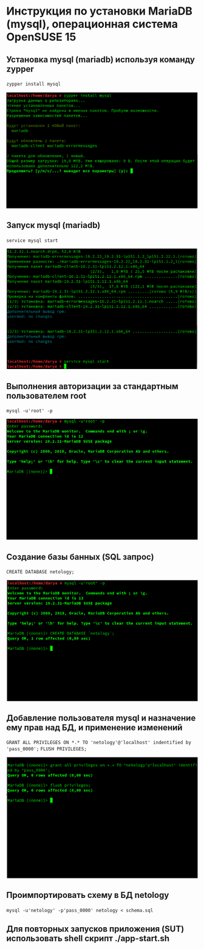 # Инструкция по установки MariaDB (mysql), операционная система OpenSUSE 15

## Установка mysql (mariadb) используя команду zypper

`zypper install mysql`

![](pic/p1.png)

## Запуск mysql (mariadb)

`service mysql start`

![](pic/p2.png)

## Выполнения авторизации за стандартным пользователем root

`mysql -u'root' -p`

![](pic/p3.png)

## Создание базы банных (SQL запрос)

`CREATE DATABASE netology;`

![](pic/p4.png)

## Добавление пользователя mysql и назначение ему прав над БД, и применение изменений

`GRANT ALL PRIVILEGES ON *.* TO 'netology'@'localhost' indentified by 'pass_0000';`
`FLUSH PRIVILEGES;`

![](pic/p5.png)

## Проимпортировать схему в БД netology

`mysql -u'netology' -p'pass_0000' netology < schema.sql`

## Для повторных запусков приложения (SUT) использовать shell скрипт ./app-start.sh
